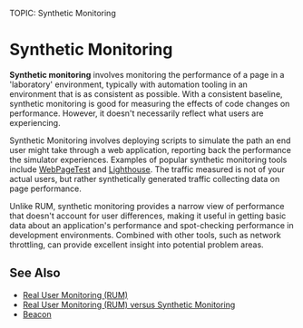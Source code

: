 TOPIC: Synthetic Monitoring

# Synthetic Monitoring

**Synthetic monitoring** involves monitoring the performance of a page in a 'laboratory' environment,
typically with automation tooling in an environment that is as consistent as possible. With a
consistent baseline, synthetic monitoring is good for measuring the effects of code changes on
performance. However, it doesn't necessarily reflect what users are experiencing.

Synthetic Monitoring involves deploying scripts to simulate the path an end user might take through
a web application, reporting back the performance the simulator experiences. Examples of popular
synthetic monitoring tools include [WebPageTest](https://webpagetest.org/) and [Lighthouse](https://developers.google.com/web/tools/lighthouse/).
The traffic measured is
not of your actual users, but rather synthetically generated traffic collecting data on page performance.

Unlike RUM, synthetic monitoring provides a narrow view of performance that doesn't account
for user differences, making it useful in getting basic data about an application's performance and
spot-checking performance in development environments. Combined with other tools,
such as network throttling, can provide excellent insight into potential problem areas.

## See Also

- [Real User Monitoring (RUM)](https://wiki.developer.mozilla.org/en-US/docs/Glossary/Real_User_Monitoring)
- [Real User Monitoring (RUM) versus Synthetic Monitoring](https://wiki.developer.mozilla.org/en-US/docs/Web/Performance/Rum-vs-Synthetic)
- [Beacon](https://wiki.developer.mozilla.org/en-US/docs/Glossary/beacon)
